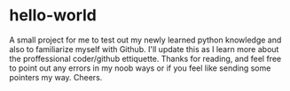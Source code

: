 # hello-world
A small project for me to test out my newly learned python knowledge and also to familiarize myself with Github.
I'll update this as I learn more about the proffessional coder/github ettiquette. 
Thanks for reading, and feel free to point out any errors in my noob ways or if you feel like sending some pointers my way.
Cheers.
